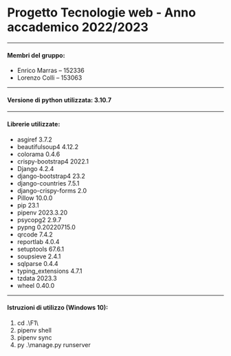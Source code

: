 # Progetto Tecnologie web - Anno accademico 2022/2023

---

#### Membri del gruppo:
* Enrico Marras – 152336 
* Lorenzo Colli – 153063 

---

#### Versione di python utilizzata: 3.10.7

---

#### Librerie utilizzate:
* asgiref             3.7.2
* beautifulsoup4      4.12.2
* colorama            0.4.6
* crispy-bootstrap4   2022.1
* Django              4.2.4
* django-bootstrap4   23.2
* django-countries    7.5.1
* django-crispy-forms 2.0
* Pillow              10.0.0
* pip                 23.1
* pipenv              2023.3.20
* psycopg2            2.9.7
* pypng               0.20220715.0
* qrcode              7.4.2
* reportlab           4.0.4
* setuptools          67.6.1
* soupsieve           2.4.1
* sqlparse            0.4.4
* typing_extensions   4.7.1
* tzdata              2023.3
* wheel               0.40.0 

---

#### Istruzioni di utilizzo (Windows 10):
1. cd .\F1\
2. pipenv shell
3. pipenv sync
4. py .\manage.py runserver


